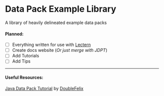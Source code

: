 # Data Pack Example Library
 A library of heavily delineated example data packs

#### Planned:
 - [ ] Everything written for use with [Lectern](https://github.com/mcbeet/lectern)
 - [ ] Create docs website (*Or just merge with JDPT*)
 - [ ] Add Tutorials
 - [ ] Add Tips

---
#### Useful Resources:
 [Java Data Pack Tutorial](https://doublef3lix.github.io/Java-Data-Pack-Tutorial/) by [DoubleFelix](https://github.com/DoubleF3lix)